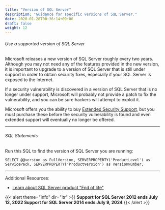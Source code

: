 ```yaml
---
title: "Version of SQL Server"
description: "Guidance for specific versions of SQL Server."
date: 2020-01-28T00:36:14+09:00
draft: false
weight: 12
---
```


###### Use a supported version of SQL Server

Microsoft releases a new version of SQL Server roughly every two years.  Although you may not need any of the features provided in the new version, it is important to upgrade to a version of SQL Server that is still under support in order to obtain security fixes, especially if your SQL Server is exposed to the Internet.

If a security vulnerability is discovered in a version of SQL Server that is no longer under support, Microsoft will probably not provide a patch to fix the vulnerability, and you can be sure hackers will attempt to exploit it.

Microsoft offers you the ability to buy [Extended Security Support](https://docs.microsoft.com/en-us/sql/sql-server/end-of-support/sql-server-extended-security-updates), but you must purchase these before the security vulnerability is found and even extended support will eventually no longer be offered.

---
###### SQL Statements
Run this SQL to find the version of SQL Server you are running:
```
SELECT @@version as FullVersion, SERVERPROPERTY('ProductLevel') as ServicePack, SERVERPROPERTY('ProductVersion') as VersionNumber;
```
----

Additional Resources:

* [Learn about SQL Server product "End of life"](https://www.lansweeper.com/eol/a-comprehensive-guide-to-sql-server-end-of-life/)

{{< alert theme="info" dir="ltr" >}} **Support for SQL Server 2012 ends July 12, 2022
Support for SQL Server 2014 ends July  9, 2024**
{{< /alert >}}